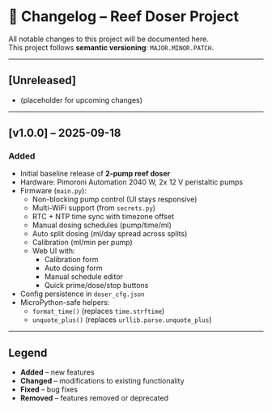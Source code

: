 # 📜 Changelog – Reef Doser Project

All notable changes to this project will be documented here.  
This project follows **semantic versioning**: `MAJOR.MINOR.PATCH`.

---

## [Unreleased]
- (placeholder for upcoming changes)

---

## [v1.0.0] – 2025-09-18
### Added
- Initial baseline release of **2-pump reef doser**
- Hardware: Pimoroni Automation 2040 W, 2x 12 V peristaltic pumps
- Firmware (`main.py`):
  - Non-blocking pump control (UI stays responsive)
  - Multi-WiFi support (from `secrets.py`)
  - RTC + NTP time sync with timezone offset
  - Manual dosing schedules (pump/time/ml)
  - Auto split dosing (ml/day spread across splits)
  - Calibration (ml/min per pump)
  - Web UI with:
    - Calibration form
    - Auto dosing form
    - Manual schedule editor
    - Quick prime/dose/stop buttons
- Config persistence in `doser_cfg.json`
- MicroPython-safe helpers:
  - `format_time()` (replaces `time.strftime`)
  - `unquote_plus()` (replaces `urllib.parse.unquote_plus`)

---

## Legend
- **Added** – new features
- **Changed** – modifications to existing functionality
- **Fixed** – bug fixes
- **Removed** – features removed or deprecated
